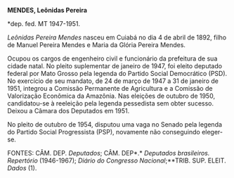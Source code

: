 **MENDES, Leônidas Pereira**

\*dep. fed. MT 1947-1951.

*Leônidas Pereira Mendes* nasceu em Cuiabá no dia 4 de abril de 1892,
filho de Manuel Pereira Mendes e Maria da Glória Pereira Mendes.

Ocupou os cargos de engenheiro civil e funcionário da prefeitura de sua
cidade natal. No pleito suplementar de janeiro de 1947, foi eleito
deputado federal por Mato Grosso pela legenda do Partido Social
Democrático (PSD). No exercício de seu mandato, de 24 de março de 1947 a
31 de janeiro de 1951, integrou a Comissão Permanente de Agricultura e a
Comissão de Valorização Econômica da Amazônia. Nas eleições de outubro
de 1950, candidatou-se à reeleição pela legenda pessedista sem obter
sucesso. Deixou a Câmara dos Deputados em 1951.

No pleito de outubro de 1954, disputou uma vaga no Senado pela legenda
do Partido Social Progressista (PSP), novamente não conseguindo
eleger-se.

FONTES: CÂM. DEP. *Deputados*; CÂM. DEP*.* *Deputados brasileiros.
Repertório* (1946-1967); *Diário* *do Congresso Nacional*;**TRIB. SUP.
ELEIT. *Dados* (1).

 
